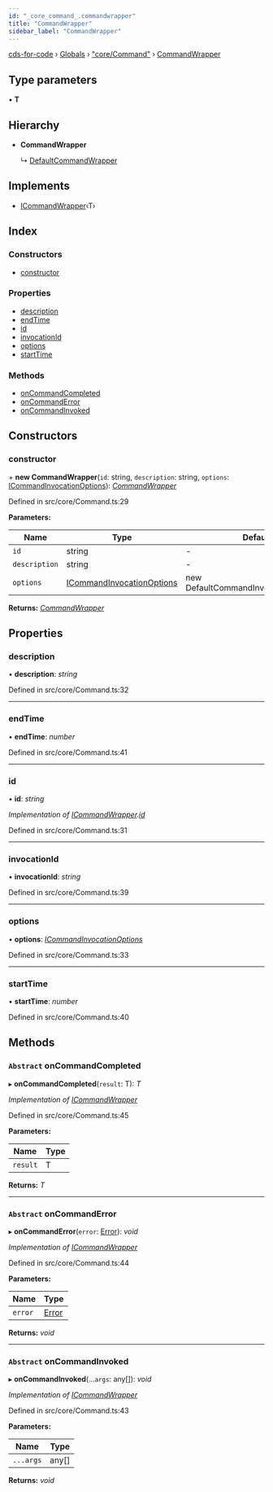 ```yaml
---
id: "_core_command_.commandwrapper"
title: "CommandWrapper"
sidebar_label: "CommandWrapper"
---
```


[cds-for-code](../index.md) › [Globals](../globals.md) › ["core/Command"](../modules/_core_command_.md) › [CommandWrapper](_core_command_.commandwrapper.md)

## Type parameters

▪ **T**

## Hierarchy

* **CommandWrapper**

  ↳ [DefaultCommandWrapper](_core_command_.defaultcommandwrapper.md)

## Implements

* [ICommandWrapper](../interfaces/_core_command_.icommandwrapper.md)‹T›

## Index

### Constructors

* [constructor](_core_command_.commandwrapper.md#constructor)

### Properties

* [description](_core_command_.commandwrapper.md#description)
* [endTime](_core_command_.commandwrapper.md#endtime)
* [id](_core_command_.commandwrapper.md#id)
* [invocationId](_core_command_.commandwrapper.md#invocationid)
* [options](_core_command_.commandwrapper.md#options)
* [startTime](_core_command_.commandwrapper.md#starttime)

### Methods

* [onCommandCompleted](_core_command_.commandwrapper.md#abstract-oncommandcompleted)
* [onCommandError](_core_command_.commandwrapper.md#abstract-oncommanderror)
* [onCommandInvoked](_core_command_.commandwrapper.md#abstract-oncommandinvoked)

## Constructors

###  constructor

\+ **new CommandWrapper**(`id`: string, `description`: string, `options`: [ICommandInvocationOptions](../interfaces/_core_command_.icommandinvocationoptions.md)): *[CommandWrapper](_core_command_.commandwrapper.md)*

Defined in src/core/Command.ts:29

**Parameters:**

Name | Type | Default |
------ | ------ | ------ |
`id` | string | - |
`description` | string | - |
`options` | [ICommandInvocationOptions](../interfaces/_core_command_.icommandinvocationoptions.md) | new DefaultCommandInvocationOptions() |

**Returns:** *[CommandWrapper](_core_command_.commandwrapper.md)*

## Properties

###  description

• **description**: *string*

Defined in src/core/Command.ts:32

___

###  endTime

• **endTime**: *number*

Defined in src/core/Command.ts:41

___

###  id

• **id**: *string*

*Implementation of [ICommandWrapper](../interfaces/_core_command_.icommandwrapper.md).[id](../interfaces/_core_command_.icommandwrapper.md#id)*

Defined in src/core/Command.ts:31

___

###  invocationId

• **invocationId**: *string*

Defined in src/core/Command.ts:39

___

###  options

• **options**: *[ICommandInvocationOptions](../interfaces/_core_command_.icommandinvocationoptions.md)*

Defined in src/core/Command.ts:33

___

###  startTime

• **startTime**: *number*

Defined in src/core/Command.ts:40

## Methods

### `Abstract` onCommandCompleted

▸ **onCommandCompleted**(`result`: T): *T*

*Implementation of [ICommandWrapper](../interfaces/_core_command_.icommandwrapper.md)*

Defined in src/core/Command.ts:45

**Parameters:**

Name | Type |
------ | ------ |
`result` | T |

**Returns:** *T*

___

### `Abstract` onCommandError

▸ **onCommandError**(`error`: [Error](_core_security_authentication_.authenticationerror.md#static-error)): *void*

*Implementation of [ICommandWrapper](../interfaces/_core_command_.icommandwrapper.md)*

Defined in src/core/Command.ts:44

**Parameters:**

Name | Type |
------ | ------ |
`error` | [Error](_core_security_authentication_.authenticationerror.md#static-error) |

**Returns:** *void*

___

### `Abstract` onCommandInvoked

▸ **onCommandInvoked**(...`args`: any[]): *void*

*Implementation of [ICommandWrapper](../interfaces/_core_command_.icommandwrapper.md)*

Defined in src/core/Command.ts:43

**Parameters:**

Name | Type |
------ | ------ |
`...args` | any[] |

**Returns:** *void*

